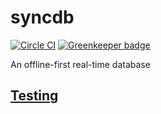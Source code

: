 # syncdb

[![Circle CI](https://circleci.com/gh/redgeoff/syncdb.svg?style=svg&circle-token=TODO)](https://circleci.com/gh/redgeoff/syncdb)
 [![Greenkeeper badge](https://badges.greenkeeper.io/redgeoff/syncdb.svg)](https://greenkeeper.io/)

An offline-first real-time database


## [Testing](TESTING.md)
